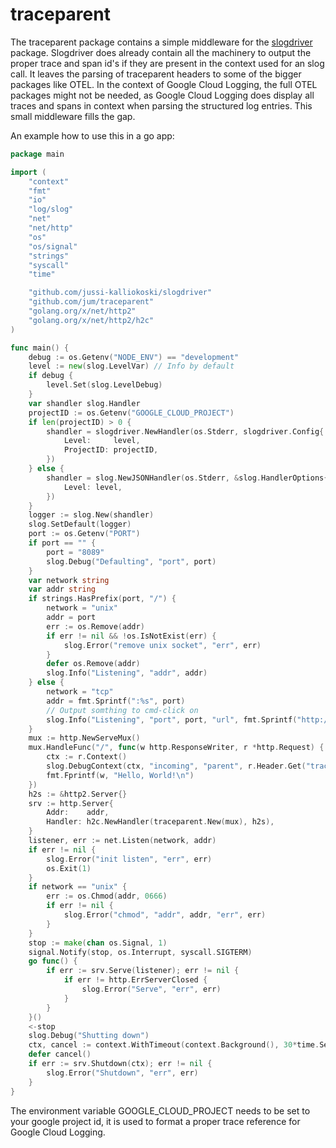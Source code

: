 # traceparent

The traceparent package contains a simple middleware for the [slogdriver](https://github.com/jussi-kalliokoski/slogdriver) package. Slogdriver does already contain all the machinery to output the proper trace and span id's if they are present in the context used for an slog call. It leaves the parsing of traceparent headers to some of the bigger packages like OTEL. In the context of Google Cloud Logging, the full OTEL packages might not be needed, as Google Cloud Logging does display all traces and spans in context when parsing the structured log entries. This small middleware fills the gap.

An example how to use this in a go app:

```go
package main

import (
	"context"
	"fmt"
	"io"
	"log/slog"
	"net"
	"net/http"
	"os"
	"os/signal"
	"strings"
	"syscall"
	"time"

	"github.com/jussi-kalliokoski/slogdriver"
	"github.com/jum/traceparent"
	"golang.org/x/net/http2"
	"golang.org/x/net/http2/h2c"
)

func main() {
	debug := os.Getenv("NODE_ENV") == "development"
	level := new(slog.LevelVar) // Info by default
	if debug {
		level.Set(slog.LevelDebug)
	}
	var shandler slog.Handler
	projectID := os.Getenv("GOOGLE_CLOUD_PROJECT")
	if len(projectID) > 0 {
		shandler = slogdriver.NewHandler(os.Stderr, slogdriver.Config{
			Level:     level,
			ProjectID: projectID,
		})
	} else {
		shandler = slog.NewJSONHandler(os.Stderr, &slog.HandlerOptions{
			Level: level,
		})
	}
	logger := slog.New(shandler)
	slog.SetDefault(logger)
	port := os.Getenv("PORT")
	if port == "" {
		port = "8089"
		slog.Debug("Defaulting", "port", port)
	}
	var network string
	var addr string
	if strings.HasPrefix(port, "/") {
		network = "unix"
		addr = port
		err := os.Remove(addr)
		if err != nil && !os.IsNotExist(err) {
			slog.Error("remove unix socket", "err", err)
		}
		defer os.Remove(addr)
		slog.Info("Listening", "addr", addr)
	} else {
		network = "tcp"
		addr = fmt.Sprintf(":%s", port)
		// Output somthing to cmd-click on
		slog.Info("Listening", "port", port, "url", fmt.Sprintf("http://localhost:%s/", port))
	}
	mux := http.NewServeMux()
	mux.HandleFunc("/", func(w http.ResponseWriter, r *http.Request) {
		ctx := r.Context()
		slog.DebugContext(ctx, "incoming", "parent", r.Header.Get("traceparent"))
		fmt.Fprintf(w, "Hello, World!\n")
	})
	h2s := &http2.Server{}
	srv := http.Server{
		Addr:    addr,
		Handler: h2c.NewHandler(traceparent.New(mux), h2s),
	}
	listener, err := net.Listen(network, addr)
	if err != nil {
		slog.Error("init listen", "err", err)
		os.Exit(1)
	}
	if network == "unix" {
		err := os.Chmod(addr, 0666)
		if err != nil {
			slog.Error("chmod", "addr", addr, "err", err)
		}
	}
	stop := make(chan os.Signal, 1)
	signal.Notify(stop, os.Interrupt, syscall.SIGTERM)
	go func() {
		if err := srv.Serve(listener); err != nil {
			if err != http.ErrServerClosed {
				slog.Error("Serve", "err", err)
			}
		}
	}()
	<-stop
	slog.Debug("Shutting down")
	ctx, cancel := context.WithTimeout(context.Background(), 30*time.Second)
	defer cancel()
	if err := srv.Shutdown(ctx); err != nil {
		slog.Error("Shutdown", "err", err)
	}
}
```

The environment variable GOOGLE_CLOUD_PROJECT needs to be set to
your google project id, it is used to format a proper trace reference for Google Cloud Logging.
